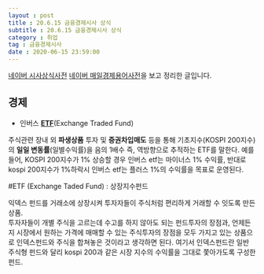 ```yaml
---
layout : post
title : 20.6.15 금융경제시사 상식
subtitle : 20.6.15 금융경제시사 상식
category : 취업
tag : 금융경제시사
date : 2020-06-15 23:59:00
---
```


[네이버 시사상식사전](https://terms.naver.com/list.nhn?cid=43667&categoryId=43667)
[네이버 매일경제용어사전](https://terms.naver.com/list.nhn?cid=43659&categoryId=43659)을 보고 정리한 글입니다.  


## 경제

- 인버스 [**ETF**](#etf)(Exchange Traded Fund)

주식관련 장내 외 **파생상품** 투자 및 **증권차입매도** 등을 통해 기초지수(KOSPI 200지수)의 **일일 변동률**(일별수익률)을 음의 1배수 즉, 역방향으로 추적하는 ETF를 말한다.
예를 들어, KOSPI 200지수가 1% 상승할 경우 인버스 etf는 마이너스 1% 수익률, 반대로 kospi 200지수가 1%하락시 인버스 etf는 플러스 1%의 수익률을 목표로 운영된다.

#ETF
(Exchange Taded Fund) : 상장지수펀드

익덱스 펀드를 거래소에 상장시켜 투자자들이 주식처럼 편리하게 거래할 수 잇도록 만든 상품.   
투자자들이 개별 주식을 고르는데 수고를 하지 않아도 되는 펀드투자의 장점과, 언제든지 시장에서 원하는 가격에 매매할 수 있는 주식투자의 장점을 모두 가지고 있는 상품으로 인덱스펀드와 주식을 합쳐놓은 것이라고 생각하면 된다.
여기서 인덱스펀드란 일반 주식형 펀드와 달리 kospi 200과 같은 시장 지수의 수익률을 그대로 쫓아가도록 구성한 펀드.
